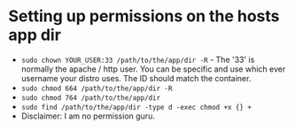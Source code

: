 Setting up permissions on the hosts app dir
============================================

- `sudo chown YOUR_USER:33 /path/to/the/app/dir -R` - The '33' is normally the apache / http 
   user. You can be specific and use which ever username your distro uses. The ID should
   match the container.
- `sudo chmod 664 /path/to/the/app/dir -R`
- `sudo chmod 764 /path/to/the/app/dir`
- `sudo find /path/to/the/app/dir -type d -exec chmod +x {} +`
- Disclaimer: I am no permission guru. 
